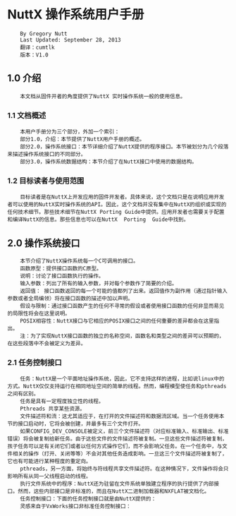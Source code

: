 NuttX 操作系统用户手册
============
		By Gregory Nutt
		Last Updated: September 28, 2013
		翻译：cumtlk
		版本：V1.0

1.0 介绍
-------------

		本文档从固件开者的角度提供了NuttX 实时操作系统一般的使用信息。
### 1.1 文档概述
		本用户手册分为三个部分，外加一个索引：
		部分1.0，介绍：本节提供了NuttX用户手册的概述。
		部分2.0，操作系统接口：本节详细介绍了NuttX提供的程序接口。本节被划分为几个段落来描述操作系统接口的不同部分。
		部分3.0，操作系统数据结构：本节介绍了在NuttX接口中使用的数据结构。
### 1.2 目标读者与使用范围
		目标读者是在NuttX上开发应用的固件开发者。具体来说，这个文档只是在说明应用开发者可以使用的NuttX实时操作系统的API。因此，这个文档并没有集中在NuttX的组织或实现的任何技术细节。那些技术细节在NuttX Porting Guide中提供。应用开发者也需要关于配置和编译NuttX的信息。那些信息也可以在NuttX  Porting  Guide中找到。
2.0 操作系统接口
----------------
		本节介绍了NuttX操作系统每一个C可调用的接口。
		函数原型：提供接口函数的C原型。
		说明：讨论了接口函数执行的操作。
		输入参数：列出了所有的输入参数，并对每个参数作了简要的介绍。
		返回值： 接口函数返回的每一个可能的值都列了出来。返回值作为副作用（通过指针输入参数或者全局编领）将在接口函数的描述中加以声明。
		假设与限制：通过接口函数产生的任何不寻常的假设或者使用接口函数的任何非显而易见的局限性将会在这里说明。
		POSIX相容性：NuttX接口与它相应的POSIX接口之间的任何重要的差异都会在这里指出。
		注：为了实现NuttX接口函数的独立的名称空间，函数名和类型之间的差异可以预期的，在这些段落中不会被定义为差异。
### 2.1 任务控制接口
		任务：NuttX是一个平面地址操作系统，因此，它不支持这样的进程，比如说linux中的方式。NuttX仅仅支持运行在相同地址空间的简单的线程。然而，编程模型使任务和pthreads之间有区别。
		任务是具有一定程度独立性的线程。
		Pthreads 共享某些资源。
		文件描述符和流：这尤其适应于，在打开的文件描述符和数据流区域。当一个任务使用本节的接口启动时，它将会被创建，并最多有三个文件打开。
		如果CONFIG_DEV_CONSOLE被定义，前三个文件描述符（对应标准输入、标准输出、标准错误）将会被复制给新任务。由于这些文件的文件描述符被复制。一旦这些文件描述符被复制，孩子任务可以足有关闭它们或者以任何方式操作它们，而不会影响父任务。在一个任务中，与文件相关的操作（打开、关闭等等）不会对其他任务造成影响。一旦这三个文件描述符被复制了，它也有可能进行某种程度的重定向。
		pthreads，另一方面，将始终与符线程共享文件描述符。在这种情况下，文件操作将会只影响所有从同一父线程启动的线程。
		执行文件系统中的程序：NuttX还为驻留在文件系统单独建立程序的执行提供了内部接口。然而，这些内部接口是非标准的，而且在NuttX二进制加载器和NXFLAT被文档化。
		任务控制接口：下面的任务控制接口就是由NuttX提供的：
		灵感来自于VxWorks接口非标准任务控制接口：

